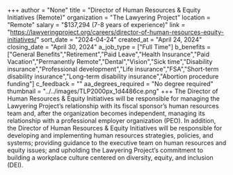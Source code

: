 +++
author = "None"
title = "Director of Human Resources & Equity Initiatives (Remote)"
organization = "The Lawyering Project"
location = "Remote"
salary = "$137,294 (7-8 years of experience)"
link = "https://lawyeringproject.org/careers/director-of-human-resources-equity-initiatives/"
sort_date = "2024-04-24"
created_at = "April 24, 2024"
closing_date = "April 30, 2024"
a_job_type = ["Full Time"]
b_benefits = ["General Benefits","Retirement","Paid Leave","Health Insurance","Paid Vacation","Permanently Remote","Dental","Vision","Sick time","Disability insurance","Professional development","Life insurance","FSA","Short-term disability insurance","Long-term disability insurance","Abortion procedure funding"]
c_feedback = ""
aa_degrees_required = "No degree required"
thumbnail = "../../images/TLP2000px_1d4486ce.png"
+++
The Director of Human Resources & Equity Initiatives will be responsible for managing the Lawyering Project’s relationship with its fiscal sponsor’s human resources team and, after the organization becomes independent, managing its relationship with a professional employer organization (PEO).  In addition, the Director of Human Resources & Equity Initiatives will be responsible for developing and implementing human resources strategies, policies, and systems; providing guidance to the executive team on human resources and equity issues; and upholding the Lawyering Project’s commitment to building a workplace culture centered on diversity, equity, and inclusion (DEI).